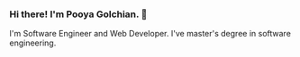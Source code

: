 ### Hi there! I'm Pooya Golchian. 👋
I'm Software Engineer and  Web Developer. I've master's degree in software engineering.


<!--
**pooyagolchian/pooyagolchian** is a ✨ _special_ ✨ repository because its `README.md` (this file) appears on your GitHub profile.

Here are some ideas to get you started:

- 🔭 I’m currently working on Haftcin 
- 🌱 I’m currently learning Express.js, ArangoDB, mongoDB (Fullstack javscript engineer)
- 👯 I’m looking to collaborate on javscript project like Vue.js, Nuxt.js, React.js 
- 🤔 I’m looking for start new opensource project and idea base on Javscript and Vue.js framework
- 💬 Ask me about Javascript. Start the opensource project base on Vue.js (Nuxt.js) framework and Express.js (mongooseDB), DevOps (Docker, Jenkins, etc ...)
- 📫 How to reach me: pooya.golchian@gmail.com | @icoder on Telegram | +989306016111 on WhatsApp
- ⚡ Fun fact: Running 🏃‍, Bodybuilding and Fitness💪🏻
-->
